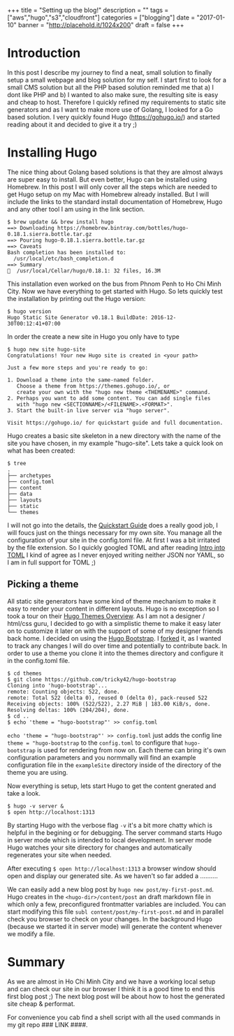 +++
title = "Setting up the blog!"
description = ""
tags = ["aws","hugo","s3","cloudfront"]
categories = ["blogging"]
date = "2017-01-10"
banner = "http://placehold.it/1024x200"
draft = false
+++


# Introduction
In this post I describe my journey to find a neat, small solution to finally setup a small webpage and blog solution for my self. I start first to look for a small CMS solution but all the PHP based solution reminded me that a) I dont like PHP and b) I wanted to also make sure, the resulting site is easy and cheap to host. Therefore I quickly refined my requirements to static site generators and as I want to make more use of Golang, I looked for a Go based solution. I very quickly found Hugo (https://gohugo.io/) and started reading about it and decided to give it a try ;) 

# Installing Hugo
The nice thing about Golang based solutions is that they are almost always are super easy to install. But even better, Hugo can be installed using Homebrew. In this post I will only cover all the steps which are needed to get Hugo setup on my Mac with Homebrew already installed. But I will include the links to the standard install documentation of Homebrew, Hugo and any other tool I am using in the link section.

```
$ brew update && brew install hugo
==> Downloading https://homebrew.bintray.com/bottles/hugo-0.18.1.sierra.bottle.tar.gz
==> Pouring hugo-0.18.1.sierra.bottle.tar.gz
==> Caveats
Bash completion has been installed to:
  /usr/local/etc/bash_completion.d
==> Summary
🍺  /usr/local/Cellar/hugo/0.18.1: 32 files, 16.3M 

```
This installation even worked on the bus from Phnom Penh to Ho Chi Minh City. Now we have everything to get started with Hugo. 
So lets quickly test the installation by printing out the Hugo version:
```
$ hugo version
Hugo Static Site Generator v0.18.1 BuildDate: 2016-12-30T00:12:41+07:00
```
In order the create a new site in Hugo you only have to type 

```
$ hugo new site hugo-site
Congratulations! Your new Hugo site is created in <your path>

Just a few more steps and you're ready to go:

1. Download a theme into the same-named folder.
   Choose a theme from https://themes.gohugo.io/, or
   create your own with the "hugo new theme <THEMENAME>" command.
2. Perhaps you want to add some content. You can add single files
   with "hugo new <SECTIONNAME>/<FILENAME>.<FORMAT>".
3. Start the built-in live server via "hugo server".

Visit https://gohugo.io/ for quickstart guide and full documentation.
```

Hugo creates a basic site skeleton in a new directory with the name of the site you have chosen, in my example "hugo-site". Lets take a quick look on what has been created:
```
$ tree
.
├── archetypes
├── config.toml
├── content
├── data
├── layouts
├── static
└── themes
```

I will not go into the details, the [Quickstart Guide](https://gohugo.io/overview/quickstart/) does a really good job, I will foucs just on the things necessary for my own site. You manage all the configuration of your site in the config.toml file. At first I was a bit irritated by the file extension. So I quickly googled TOML and after reading [Intro into TOML](https://npf.io/2014/08/intro-to-toml/) I kind of agree as I never enjoyed writing neither JSON nor YAML, so I am in full support for TOML ;) 

## Picking a theme
All static site generators have some kind of theme mechanism to make it easy to render your content in different layouts. Hugo is no exception so I took a tour on their [Hugo Themes Overview](http://themes.gohugo.io/). As I am not a designer / html/css guru, I decided to go with a simplistic theme to make it easy later on to customize it later on with the support of some of my designer friends back home. I decided on using the [Hugo Bootstrap](http://themes.gohugo.io/bootstrap/). I [forked](https://github.com/tricky42/hugo-bootstrap) it, as I wanted to track any changes I will do over time and potentially to contribute back. In order to use a theme you clone it into the themes directory and configure it in the config.toml file.
```
$ cd themes
$ git clone https://github.com/tricky42/hugo-bootstrap
Cloning into 'hugo-bootstrap'...
remote: Counting objects: 522, done.
remote: Total 522 (delta 0), reused 0 (delta 0), pack-reused 522
Receiving objects: 100% (522/522), 2.27 MiB | 183.00 KiB/s, done.
Resolving deltas: 100% (204/204), done.
$ cd ..
$ echo 'theme = "hugo-bootstrap"' >> config.toml
```
`echo 'theme = "hugo-bootstrap"' >> config.toml` just adds the config line `theme = "hugo-bootstrap` to the `config.toml` to configure that `hugo-bootstrap` is used for rendering from now on. Each theme can bring it's own configuration parameters and you normmally will find an example configuration file in the `exampleSite` directory inside of the directory of the theme you are using. 

Now everything is setup, lets start Hugo to get the content gnerated and take a look. 
```
$ hugo -v server &
$ open http://localhost:1313
```
By starting Hugo with the verbose flag `-v` it's a bit more chatty which is helpful in the begining or for debugging. The server command starts Hugo in server mode which is intended to local development. In server mode Hugo watches your site directory for changes and automatically regenerates your site when needed. 

After executing `$ open http://localhost:1313` a browser window should open and display our generated site. As we haven't so far added a ..........

We can easily add a new blog post by `hugo new post/my-first-post.md`. Hugo creates in the `<hugo-dir>/content/post` an draft markdown file in which only a few, preconfigured frontmatter variables are included. You can start modifying this file `subl content/post/my-first-post.md` and in parallel check you browser to check on your changes. In the background Hugo (because we started it in server mode) will generate the content whenever we modify a file. 

# Summary
As we are almost in Ho Chi Minh City and we have a working local setup and can check our site in our browser I think it is a good time to end this first blog post ;) The next blog post will be about how to host the generated site cheap & performat. 

For convenience you cab find a shell script with all the used commands in my git repo ### LINK ####.